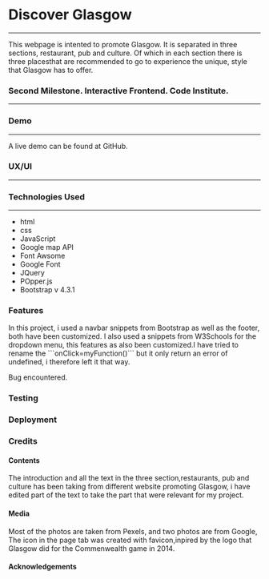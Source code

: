 # Discover Glasgow
---
This webpage is intented to promote Glasgow. It is separated in three sections,
restaurant, pub and culture. Of which in each section there is three placesthat are 
 recommended to go to experience the unique, style that Glasgow has to offer.
### **Second Milestone. Interactive Frontend. Code Institute.**
---

 ### Demo
 ---
A live demo can be found at GitHub.  

### UX/UI
---

<h3></h3>


### Technologies Used
---

* html 
* css 
* JavaScript
* Google map API
* Font Awsome
* Google Font
* JQuery
* POpper.js
* Bootstrap v 4.3.1

<h3> Features</h3>
 In this project, i used a navbar snippets from Bootstrap as well as the footer, both
 have been customized. I also used a snippets from W3Schools for the dropdown menu, this features as also been customized.I have tried to rename the ```onClick=myFunction()``` but it only return an error of undefined, i therefore left it that way.

Bug encountered.

<h3>Testing</h3>



<h3>Deployment</h3>


<h3>Credits</h3>

<h4>Contents</h4>

The introduction and all the text in the three section,restaurants, pub and culture has been taking from different website promoting Glasgow, i have edited part of the text to take the part that were relevant for my project.

<h4>Media</h4>

Most of the photos are taken from Pexels, and two photos are from Google,
The icon in the page tab was created with favicon,inpired by the logo that Glasgow did for the Commenwealth game in 2014.

<h4>Acknowledgements</h4>



